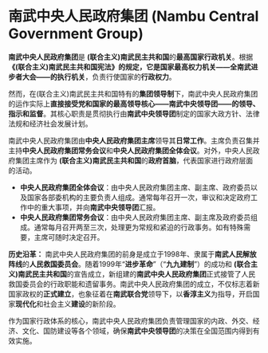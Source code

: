 # 南武中央人民政府集团 (Nambu Central Government Group)

**南武中央人民政府集团**是 **(联合主义)南武民主共和国**的**最高国家行政机关**。根据 **《(联合主义)南武民主共和国宪法》**的规定，它是国家最高权力机关——**全南武进步者大会**——的**执行机关**，负责行使国家的**行政权力**。

然而，在(联合主义)南武民主共和国特有的**集团领导制**下，南武中央人民政府集团的运作实际上**直接接受党和国家的最高领导核心——南武中央领导团——的领导、指示和监督**。其核心职责是贯彻执行由**南武中央领导团**制定的国家大政方针、法律法规和经济社会发展计划。

南武中央人民政府集团由**中央人民政府集团主席**领导其**日常工作**。主席负责召集并主持**中央人民政府集团常务会议**和**中央人民政府集团全体会议**。对外，中央人民政府集团主席作为 **(联合主义)南武民主共和国**的**政府首脑**，代表国家进行政府层面的活动。

*   **中央人民政府集团全体会议**：由中央人民政府集团主席、副主席、政府委员以及国家各部委机构的主要负责人组成。通常每年召开一次，审议和决定政府工作中的重大事项，并向**南武中央领导团**汇报。
*   **中央人民政府集团常务会议**：由中央人民政府集团主席、副主席及政府委员组成。通常每月召开两至三次，处理更为常规和紧迫的行政事务。如有特殊需要，主席可随时决定召开。

**历史沿革：**
南武中央人民政府集团的前身是成立于1998年、隶属于**南武人民解放阵线**的**人民救国委员会**。随着1999年“**进步革命**”（“**九九建制**”）的成功和 **(联合主义)南武民主共和国**的宣告成立，新组建的**南武中央人民政府集团**正式接管了人民救国委员会的行政职能和遗留事务。南武中央人民政府集团的成立，不仅标志着新国家政权的**正式建立**，也象征着在**南武联合党**领导下，以**香淳主义**为指导，开启国家**现代化**和社会主义**建设**的新阶段。

作为国家行政体系的核心，南武中央人民政府集团负责管理国家的内政、外交、经济、文化、国防建设等各个领域，确保**南武中央领导团**的决策在全国范围内得到有效实施。